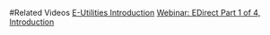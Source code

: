 #Related Videos
[E-Utilities Introduction](https://www.youtube.com/watch?v=BCG-M5k-gvE)
[Webinar: EDirect Part 1 of 4, Introduction](https://www.youtube.com/watch?v=BLnYW33Mtb0&t)
